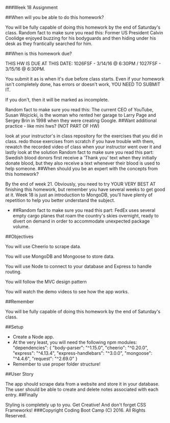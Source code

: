 ###Week 18 Assignment

##When will you be able to do this homework?

You will be fully capable of doing this homework by the end of Saturday's class.
Random fact to make sure you read this: Former US President Calvin Coolidge enjoyed buzzing for his bodyguards and then hiding under his desk as they frantically searched for him.

##When is this homework due?

THIS HW IS DUE AT THIS DATE: 1026FSF - 3/14/16 @ 6:30PM / 1027FSF - 3/15/16 @ 6:30PM.

You submit it as is when it's due before class starts.
Even if your homework isn't completely done, has errors or doesn't work, YOU NEED TO SUBMIT IT.

If you don't, then it will be marked as incomplete.

Random fact to make sure you read this: The current CEO of YouTube, Susan Wojcicki, is the woman who rented her garage to Larry Page and Sergey Brin in 1998 when they were creating Google.
##Want additional practice - like mini hws? (NOT PART OF HW)

look at your instructor's in class repository for the exercises that you did in class.
redo those exercises from scratch
if you have trouble with them, rewatch the recorded video of class when your instructor went over it and lastly look at the solution
Random fact to make sure you read this part: Swedish blood donors first receive a 'Thank you' text when they initially donate blood, but they also receive a text whenever their blood is used to help someone.
##When should you be an expert with the concepts from this homework?

By the end of week 21. Obviously, you need to try YOUR VERY BEST AT finishing this homework, but remember you have several weeks to get good at it. Week 18 is just an introduction to MongoDB, you'll have plenty of repetition to help you better understand the subject.

* ##Random fact to make sure you read this part: FedEx uses several empty cargo planes that roam the country's skies overnight, ready to divert on demand in order to accommodate unexpected package volume.

##Objectives

You will use Cheerio to scrape data.

You will use MongoDB and Mongoose to store data.

You will use Node to connect to your database and Express to handle routing.

You will follow the MVC design pattern

You will watch the demo videos to see how the app works.

##Remember

You will be fully capable of doing this homework by the end of Saturday's class.

##Setup

* Create a Node app.
* At the very least, you will need the following npm modules:  "dependencies": { "body-parser": "^1.15.0", "cheerio": "^0.20.0", "express": "^4.13.4", "express-handlebars": "^3.0.0", "mongoose": "^4.4.6", "request": "^2.69.0" }
* Remember to use proper folder structure!

##User Story

The app should scrape data from a website and store it in your database.
The user should be able to create and delete notes associated with each entry.
##Finally

Styling is completely up to you. Get Creative! And don't forget CSS Frameworks!
###Copyright
Coding Boot Camp (C) 2016. All Rights Reserved.

